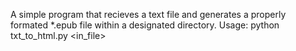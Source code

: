 A simple program that recieves a text file and generates a properly formated *.epub file within a designated directory.
Usage:
python txt_to_html.py <in_file> <title>